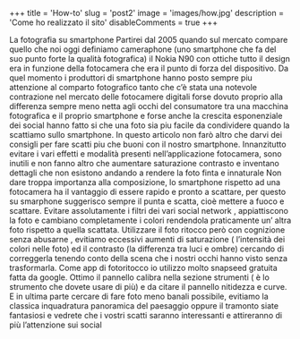 +++ 
title = 'How-to' 
slug = 'post2' 
image = 'images/how.jpg' 
description = 'Come ho realizzato il sito' 
disableComments = true 
+++ 



La fotografia su smartphone
Partirei dal 2005 quando sul mercato compare quello che noi oggi definiamo cameraphone (uno smartphone che fa del suo punto forte la qualità fotografica) il Nokia N90 con ottiche tutto il design era in funzione della fotocamera che era il punto di forza del dispositivo. Da quel momento i produttori di smartphone hanno posto sempre piu attenzione al comparto fotografico tanto che c’è stata una notevole contrazione nel mercato delle fotocamere digitali forse dovuto proprio alla differenza sempre meno netta agli occhi del consumatore tra una macchina fotografica e il proprio smartphone e forse anche la crescita esponenziale dei social hanno fatto si che una foto sia piu facile da condividere quando la scattiamo sullo smartphone.
In questo articolo non farò altro che darvi dei consigli per fare scatti piu che buoni con il nostro smartphone.
Innanzitutto evitare i vari effetti e modalità presenti nell’applicazione fotocamera, sono inutili e non fanno altro che aumentare saturazione contrasto e inventano dettagli che non esistono andando a rendere la foto finta e innaturale
Non dare troppa importanza alla composizione, lo smartphone rispetto ad una fotocamera ha il vantaggio di essere rapido e pronto a scattare, per questo su smarphone suggerisco sempre il punta e scatta, cioè mettere a fuoco e scattare.
Evitare assolutamente i filtri dei vari social network , appiattiscono la foto e cambiano completamente i colori rendendola praticamente un’ altra foto rispetto a quella scattata.
Utilizzare il foto ritocco però con cognizione senza abusarne , evitiamo eccessivi aumenti di saturazione ( l’intensità dei colori nelle foto) ed il contrasto (la differenza tra luci e ombre) cercando di correggerla tenendo conto della scena che i nostri occhi hanno visto senza trasformarla. Come app di fotoritocco io utilizzo molto snapseed gratuita fatta da google. Ottimo il pannello calibra nella sezione strumenti ( è lo strumento che dovete usare di più) e da citare il pannello nitidezza e curve.
E in ultima parte cercare di fare foto meno banali possibile, evitiamo la classica inquadratura panoramica del paesaggio oppure il tramonto siate fantasiosi e vedrete che i vostri scatti saranno interessanti e attireranno di più l’attenzione sui social
